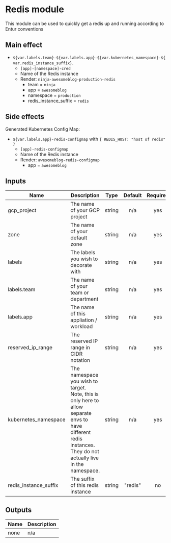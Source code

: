# Redis module

This module can be used to quickly get a redis up and running according to Entur conventions

## Main effect

- `${var.labels.team}-${var.labels.app}-${var.kubernetes_namespace}-${var.redis_instance_suffix}`.
  - `[app]-[namespace]-cred`
  - Name of the Redis instance
  - Render: `ninja-awesomeblog-production-redis`
      - team = `ninja`
      - app = `awesomeblog`
      - namespace = `production`
      - redis_instance_suffix = `redis`

## Side effects

Generated Kubernetes Config Map:

- `${var.labels.app}-redis-configmap` with `{ REDIS_HOST: "host of redis" }`
  - `[app]-redis-configmap`
  - Name of the Redis instance
  - Render: `awesomeblog-redis-configmap`
      - app = `awesomeblog`

## Inputs

| Name | Description | Type | Default | Required |
|------|-------------|:----:|:-----:|:-----:|
| gcp_project | The name of your GCP project | string | n/a | yes |
| zone | The name of your default zone | string | n/a | yes |
| labels | The labels you wish to decorate with | string | n/a | yes |
| labels.team | The name of your team or department | string | n/a | yes |
| labels.app | The name of this appliation / workload | string | n/a | yes |
| reserved_ip_range | The reserved IP range in CIDR notation | string | n/a | yes |
| kubernetes_namespace | The namespace you wish to target. Note, this is only here to allow separate envs to have different redis instances. They do not actually live in the namespace. | string | n/a | yes |
| redis_instance_suffix | The suffix of this redis instance | string | "redis" | no |


## Outputs

| Name | Description |
|------|-------------|
| none | n/a |